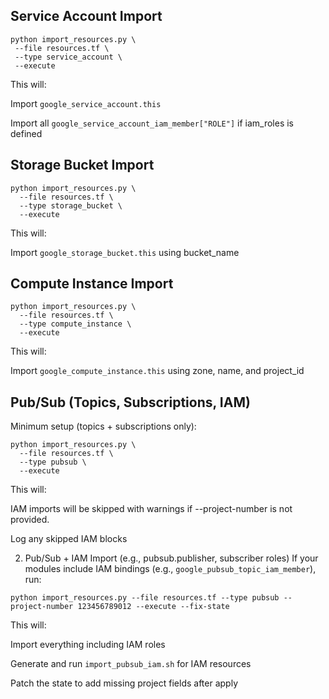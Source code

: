  Service Account Import
 -----------------------
 ```
python import_resources.py \
  --file resources.tf \
  --type service_account \
  --execute
```

This will:

Import `google_service_account.this`

Import all `google_service_account_iam_member["ROLE"]` if iam_roles is defined

Storage Bucket Import
---------------------

```
python import_resources.py \
  --file resources.tf \
  --type storage_bucket \
  --execute
```

This will:

Import `google_storage_bucket.this` using bucket_name

Compute Instance Import
------------------------

```
python import_resources.py \
  --file resources.tf \
  --type compute_instance \
  --execute
```

This will:

Import `google_compute_instance.this` using zone, name, and project_id

Pub/Sub (Topics, Subscriptions, IAM)
------------------------------------

Minimum setup (topics + subscriptions only):

```
python import_resources.py \
  --file resources.tf \
  --type pubsub \
  --execute
```

This will:

IAM imports will be skipped with warnings if --project-number is not provided.

Log any skipped IAM blocks

2. Pub/Sub + IAM Import (e.g., pubsub.publisher, subscriber roles)
If your modules include IAM bindings (e.g., `google_pubsub_topic_iam_member`), run:

```
python import_resources.py --file resources.tf --type pubsub --project-number 123456789012 --execute --fix-state
```

This will:

Import everything including IAM roles

Generate and run `import_pubsub_iam.sh` for IAM resources

Patch the state to add missing project fields after apply



